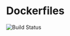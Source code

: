 # Dockerfiles
![Build Status](https://codebuild.us-east-1.amazonaws.com/badges?uuid=eyJlbmNyeXB0ZWREYXRhIjoiZm82MWl5TG1RTDh5VXpHWFZnZ0RjWmJSWVNkZnlJMFNqZnc3a0M5TkNyRnZhM2lRVGlLcmY4a1JFbGZOT3NZdXVFZkZpZmdoK0hRaGVhZ3AzMllXY1dnPSIsIml2UGFyYW1ldGVyU3BlYyI6IkdIcGhGTTFlMXYwK1ZoeG4iLCJtYXRlcmlhbFNldFNlcmlhbCI6MX0%3D&branch=master)
